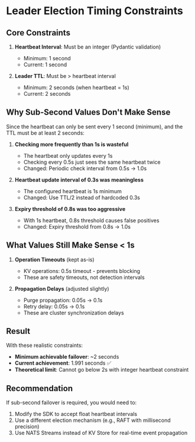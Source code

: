 # Leader Election Timing Constraints

## Core Constraints

1. **Heartbeat Interval**: Must be an integer (Pydantic validation)
   - Minimum: 1 second
   - Current: 1 second

2. **Leader TTL**: Must be > heartbeat interval
   - Minimum: 2 seconds (when heartbeat = 1s)
   - Current: 2 seconds

## Why Sub-Second Values Don't Make Sense

Since the heartbeat can only be sent every 1 second (minimum), and the TTL must be at least 2 seconds:

1. **Checking more frequently than 1s is wasteful**
   - The heartbeat only updates every 1s
   - Checking every 0.5s just sees the same heartbeat twice
   - Changed: Periodic check interval from 0.5s → 1.0s

2. **Heartbeat update interval of 0.3s was meaningless**
   - The configured heartbeat is 1s minimum
   - Changed: Use TTL/2 instead of hardcoded 0.3s

3. **Expiry threshold of 0.8s was too aggressive**
   - With 1s heartbeat, 0.8s threshold causes false positives
   - Changed: Expiry threshold from 0.8s → 1.0s

## What Values Still Make Sense < 1s

1. **Operation Timeouts** (kept as-is)
   - KV operations: 0.5s timeout - prevents blocking
   - These are safety timeouts, not detection intervals

2. **Propagation Delays** (adjusted slightly)
   - Purge propagation: 0.05s → 0.1s
   - Retry delay: 0.05s → 0.1s
   - These are cluster synchronization delays

## Result

With these realistic constraints:
- **Minimum achievable failover**: ~2 seconds
- **Current achievement**: 1.991 seconds ✅
- **Theoretical limit**: Cannot go below 2s with integer heartbeat constraint

## Recommendation

If sub-second failover is required, you would need to:
1. Modify the SDK to accept float heartbeat intervals
2. Use a different election mechanism (e.g., RAFT with millisecond precision)
3. Use NATS Streams instead of KV Store for real-time event propagation
